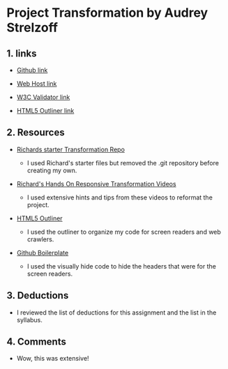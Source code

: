 # Project Transformation by Audrey Strelzoff

## 1. links

* [Github link](https://github.com/astrelzoff/project_transformation_strelzoff_audrey)

* [Web Host link](http://www.strelzoffs.com/project_transformation_strelzoff_audrey/)

* [W3C Validator link](http://validator.w3.org/unicorn/check?ucn_uri=www.strelzoffs.com%2Fproject_transformation_strelzoff_audrey%2F&ucn_task=conformance#)

* [HTML5 Outliner link](https://gsnedders.html5.org/outliner/process.py?url=http%3A%2F%2Fwww.strelzoffs.com%2Fproject_transformation_strelzoff_audrey%2F)

## 2. Resources

* [Richards starter Transformation Repo](https://github.com/richardkalehoff/UF-project-responsive-transformation)
    - I used Richard's starter files but removed the .git repository before creating my own.

* [Richard's Hands On Responsive Transformation Videos](https://ufl.instructure.com/courses/341541/pages/hands-on-responsive-transformation?module_item_id=6547860)
    - I used extensive hints and tips from these videos to reformat the project.

* [HTML5 Outliner](https://gsnedders.html5.org/outliner/)
    - I used the outliner to organize my code for screen readers and web crawlers.

* [Github Boilerplate](https://github.com/h5bp/html5-boilerplate/blob/master/src/css/main.css#L107-L169)
    - I used the visually hide code to hide the headers that were for the screen readers.

## 3. Deductions
* I reviewed the list of deductions for this assignment and the list in the syllabus.

## 4. Comments
* Wow, this was extensive!
